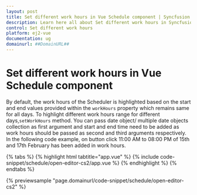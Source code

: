 ```yaml
---
layout: post
title: Set different work hours in Vue Schedule component | Syncfusion
description: Learn here all about Set different work hours in Syncfusion Vue Schedule component of Syncfusion Essential JS 2 and more.
control: Set different work hours 
platform: ej2-vue
documentation: ug
domainurl: ##DomainURL##
---
```


# Set different work hours in Vue Schedule component

By default, the work hours of the Scheduler is highlighted based on the start and end values provided within the `workHours` property which remains same for all days. To highlight different work hours range for different days,`setWorkHours` method. You can pass date object/ multiple date objects collection as first argument and start and end time need to be added as work hours should be passed as second and third arguments respectively. In the following code example, on button click 11:00 AM to 08:00 PM of 15th and 17th February has been added in work hours.

{% tabs %}
{% highlight html tabtitle="app.vue" %}
{% include code-snippet/schedule/open-editor-cs2/app.vue %}
{% endhighlight %}
{% endtabs %}
        
{% previewsample "page.domainurl/code-snippet/schedule/open-editor-cs2" %}